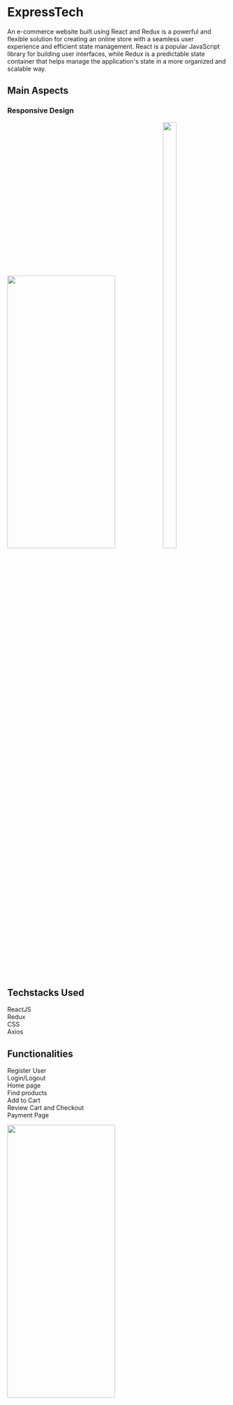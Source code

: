 # ExpressTech
An e-commerce website built using React and Redux is a powerful and flexible solution for creating an online store with a seamless user experience and efficient state management. React is a popular JavaScript library for building user interfaces, while Redux is a predictable state container that helps manage the application's state in a more organized and scalable way.


## Main Aspects

### Responsive Design

<img src="https://github.com/Morty05/E-commerce-Project/assets/97411153/e36c1be8-c881-4625-92dc-f36f58fdf532" width=70% height=40%>

<img src="https://github.com/Morty05/E-commerce-Project/assets/97411153/35241b65-2c13-47dc-a4e0-f2ae42dadd15" width=25% height=50%>





## Techstacks Used
ReactJS<br>
Redux<br>
CSS<br>
Axios

## Functionalities
Register User<br>
Login/Logout<br>
Home page<br>
Find products<br>
Add to Cart <br>
Review Cart and Checkout <br>
Payment Page <br>


<img src="https://github.com/Morty05/E-commerce-Project/assets/97411153/4ee59e96-2358-47e5-88ba-b2f79fbaa233" width=70% height=40%>
<img src="https://github.com/Morty05/E-commerce-Project/assets/97411153/b22e0b72-6e2f-484d-8b49-f394b77bf27a" width=70% height=40%>










